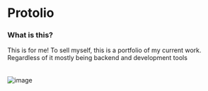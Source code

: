 # Protolio

### What is this?
  This is for me! To sell myself, this is a portfolio of my current work. Regardless of it mostly being backend and development tools
  <br />
  <br />
  <br />
![image](https://user-images.githubusercontent.com/58314490/111106416-1950b000-8523-11eb-8e76-81b6d6946846.png)
